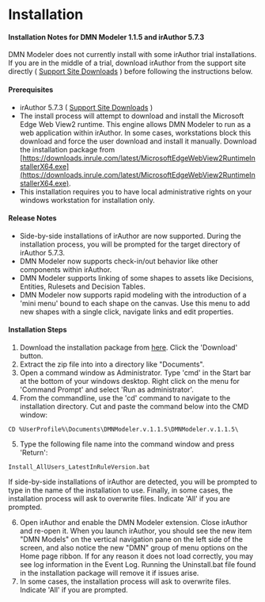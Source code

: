 # Installation

#### Installation Notes for DMN Modeler 1.1.5 and irAuthor 5.7.3

DMN Modeler does not currently install with some irAuthor trial installations.  If you are in the middle of a trial, download irAuthor from the support site directly ( [Support Site Downloads](https://support.inrule.com/hc/en-us/articles/360058138552-Download-InRule-Software) ) before following the instructions below. 

#### Prerequisites
- irAuthor 5.7.3 ( [Support Site Downloads](https://support.inrule.com/hc/en-us/articles/360058138552-Download-InRule-Software) )
- The install process will attempt to download and install the Microsoft Edge Web View2 runtime.  This engine allows DMN Modeler to run as a web application within irAuthor.  In some cases, workstations block this download and force the user download and install it manually. Download the installation package from [https://downloads.inrule.com/latest/MicrosoftEdgeWebView2RuntimeInstallerX64.exe](https://downloads.inrule.com/latest/MicrosoftEdgeWebView2RuntimeInstallerX64.exe). 
- This installation requires you to have local administrative rights on your windows workstation for installation only.

#### Release Notes
- Side-by-side installations of irAuthor are now supported. During the installation process, you will be prompted for the target directory of irAuthor 5.7.3.
- DMN Modeler now supports check-in/out behavior like other components within irAuthor.
- DMN Modeler supports linking of some shapes to assets like Decisions, Entities, Rulesets and Decision Tables.
- DMN Modeler now supports rapid modeling with the introduction of a 'mini menu' bound to each shape on the canvas.  Use this menu to add new shapes with a single click, navigate links and edit properties.

#### Installation Steps
1. Download the installation package from [here](/install/DMNModeler.v.1.1.5.zip). Click the 'Download' button.
1. Extract the zip file into into a directory like "Documents".
1. Open a command window as Administrator.  Type 'cmd' in the Start bar at the bottom of your windows desktop.  Right click on the menu for 'Command Prompt' and select 'Run as administrator'.
1. From the commandline, use the 'cd' command to navigate to the installation directory. Cut and paste the command below into the CMD window:
````
CD %UserProfile%\Documents\DMNModeler.v.1.1.5\DMNModeler.v.1.1.5\
````
5. Type the following file name into the command window and press 'Return':  
````
Install_AllUsers_LatestInRuleVersion.bat
````
If side-by-side installations of irAuthor are detected, you will be prompted to type in the name of the installation to use.  Finally, in some cases, the installation process will ask to overwrite files.  Indicate 'All' if you are prompted.

6. Open irAuthor and enable the DMN Modeler extension. Close irAuthor and re-open it. When you launch irAuthor, you should see the new item "DMN Models" on the vertical navigation pane on the left side of the screen, and also notice the new "DMN" group of menu options on the Home page ribbon. If for any reason it does not load correctly, you may see log information in the Event Log. Running the Uninstall.bat file found in the installation package will remove it if issues arise.
1. In some cases, the installation process will ask to overwrite files.  Indicate 'All' if you are prompted. 
